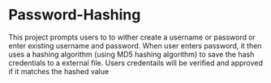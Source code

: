 # Password-Hashing
This project prompts users to to wither create a username or password or enter existing username and password.  When user enters password, it then uses a hashing algorithm (using MD5 hashing algorithm) to save the hash credentials to a external file. Users credentails will be verified and approved if it matches the hashed value
